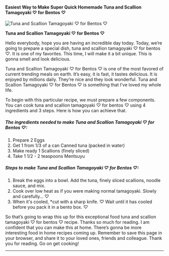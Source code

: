             

#### Easiest Way to Make Super Quick Homemade Tuna and Scallion Tamagoyaki ♡ for Bentos ♡

![Tuna and Scallion Tamagoyaki ♡ for Bentos ♡](https://img-global.cpcdn.com/recipes/4628174441807872/751x532cq70/tuna-and-scallion-tamagoyaki-%e2%99%a1-for-bentos-%e2%99%a1-recipe-main-photo.jpg)

**Tuna and Scallion Tamagoyaki ♡ for Bentos ♡**

Hello everybody, hope you are having an incredible day today. Today, we’re going to prepare a special dish, tuna and scallion tamagoyaki ♡ for bentos ♡. It is one of my favorites. This time, I will make it a bit unique. This is gonna smell and look delicious.

Tuna and Scallion Tamagoyaki ♡ for Bentos ♡ is one of the most favored of current trending meals on earth. It’s easy, it is fast, it tastes delicious. It is enjoyed by millions daily. They’re nice and they look wonderful. Tuna and Scallion Tamagoyaki ♡ for Bentos ♡ is something that I’ve loved my whole life.

To begin with this particular recipe, we must prepare a few components. You can cook tuna and scallion tamagoyaki ♡ for bentos ♡ using 4 ingredients and 3 steps. Here is how you can achieve that.

##### The ingredients needed to make Tuna and Scallion Tamagoyaki ♡ for Bentos ♡:

1.  Prepare 2 Eggs
2.  Get 1 from 1/3 of a can Canned tuna (packed in water)
3.  Make ready 1 Scallions (finely sliced)
4.  Take 1 1/2 - 2 teaspoons Mentsuyu

##### Steps to make Tuna and Scallion Tamagoyaki ♡ for Bentos ♡:

1.  Break the eggs into a bowl. Add the tuna, finely sliced scallions, noodle sauce, and mix.
2.  Cook over low heat as if you were making normal tamagoyaki. Slowly and carefully… ♡
3.  When it's cooled, \*cut with a sharp knife. ♡ Wait until it has cooled before you pack it in a bento box. ♡

So that’s going to wrap this up for this exceptional food tuna and scallion tamagoyaki ♡ for bentos ♡ recipe. Thanks so much for reading. I am confident that you can make this at home. There’s gonna be more interesting food in home recipes coming up. Remember to save this page in your browser, and share it to your loved ones, friends and colleague. Thank you for reading. Go on get cooking!

* * *